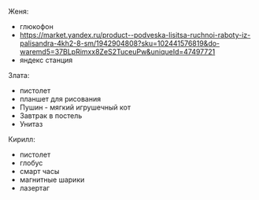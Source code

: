 Женя:
- глюкофон
- https://market.yandex.ru/product--podveska-lisitsa-ruchnoi-raboty-iz-palisandra-4kh2-8-sm/1942904808?sku=102441576819&do-waremd5=37BLpRimxx8ZeS2TuceuPw&uniqueId=47497721
- яндекс станция

Злата:
- пистолет
- планшет для рисования
- Пушин - мягкий игрушечный кот
- Завтрак в постель
- Унитаз

Кирилл:
- пистолет
- глобус
- смарт часы
- магнитные шарики
- лазертаг